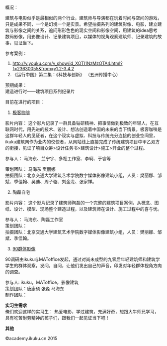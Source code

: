 概况：   

建筑与电影似乎是最相似的两个行业，建筑师与导演都在玩着时间与空间的游戏，只是成果不同，一个是幻境一个是实景。希望拍摄系列的建筑影像、电影，建立建筑与影像之间的关系，追问形形色色的现实空间和影像空间，用建筑的idea思考数码影像，用影像设计、记录建筑项目，以媒体的视角观察建筑师、记录建筑的故事，见证当下。


参考案例：   
1. http://v.youku.com/v_show/id_XOTI1NzMzOTA4.html?f=23630055&from=y1.2-3.4.2   
2. 《运行中国》第二集：《科技与创新》 （五洲传播中心）  


预期成果：  
建造进行时——建筑项目系列纪录片   


目前在进行的项目：

1. [极客咖啡](studio)

影片内容：
    这个影片记录了一群具备钻研精神、把事情做到极致的年轻人，在互联网时代，用先进的技术、设计、想法创造着中国的未来的当下情景。极客咖啡是这群年轻人的见证者，在这个现实与虚拟、科技与传统充分连接的创业空间里，ikuku建筑网作为业内的佼佼者，从网站线上直接完成了传统建筑项目中甲乙双方的衔接，见证了项目众筹>设计任务书>建筑设计>施工>开业的整个过程。  

参与人： 马海东、兰宁宇、多相工作室、李轲、于睿等  

策划团队： 马海东 樊丽娜   
拍摄团队：北京交通大学建筑艺术学院数字媒体影像建筑小组，人员：樊丽娜、邹斌、季佳翰、吴迪、周子璇、刘金龙、张家祥。  


2. 陶磊自宅

影片内容：
    这个影片记录了建筑师陶磊的一个完整的建筑项目案例，从概念、图纸、设计、模型、现场整个建造过程，以及建筑师在设计、施工过程中的喜与忧。

参与人： 马海东、陶磊工作室    
策划团队：  
拍摄团队：北京交通大学建筑艺术学院数字媒体影像建筑小组，人员：樊丽娜、邹斌、季佳翰。  


3. [90群体影像](90s.md)    

90调研由ikuku与MAToffice发起，通过对尚未成型的九零后年轻建筑师和建筑学学生的群体观察，发问，自问，让他们发出自己的声音，印发对年轻群体视角方向的调查。  

参与人:  ikuku，MAToffice，影像建筑  
策划团队：唐康硕 张淼 马海东    
制作团队：    

**实习生需求**  
俺们欢迎这样的实习生：
热爱电影，学过建筑，充满好奇，想跟大牛师兄学习，具有吃苦耐劳精神的孩子们，跟我们一起见证当下吧！

**其他**  

&copy;academy.ikuku.cn 2015